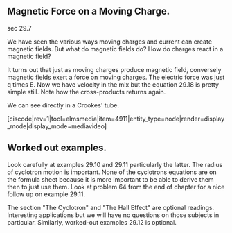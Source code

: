 ## Magnetic Force on a Moving Charge.

<stop-note title="Read Knight 4ed" icon="stopnoteicons:book-icon">
<span slot="message">sec 29.7</span>
</stop-note>

We have seen the various ways moving charges and current can create magnetic fields. But what do magnetic fields do? How do charges react in a magnetic field?

It turns out that just as moving charges produce magnetic field, conversely magnetic fields exert a force on moving charges. The electric force was just q times E. Now we have velocity in the mix but the equation 29.18 is pretty simple still. Note how the cross-products returns again. 

We can see directly in a Crookes' tube.

[ciscode|rev=1|tool=elmsmedia|item=4911|entity_type=node|render=display_mode|display_mode=mediavideo]


## Worked out examples.

Look carefully at examples 29.10 and 29.11 particularly the latter. The radius of cyclotron motion is important. None of the cyclotrons equations are on the formula sheet because it is more important to be able to derive them then to just use them. Look at problem 64 from the end of chapter for a nice follow up on example 29.11.

<lrndesign-sidenote label="Instructor Note" icon="bookmark" bg-color="#c2e5f2">
The section "The Cyclotron" and "The Hall Effect" are optional readings. Interesting applications but we will have no questions on those subjects in particular. Similarly, worked-out examples 29.12 is optional.
</lrndesign-sidenote>

